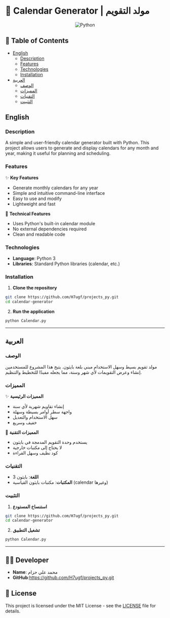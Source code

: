 # 📅 Calendar Generator | مولد التقويم

<div align="center">

![Python](https://img.shields.io/badge/Python-3776AB?style=for-the-badge&logo=python&logoColor=white)

</div>

## 📝 Table of Contents
- [English](#english)
  - [Description](#description)
  - [Features](#features)
  - [Technologies](#technologies)
  - [Installation](#installation)
- [العربية](#العربية)
  - [الوصف](#الوصف)
  - [المميزات](#المميزات)
  - [التقنيات](#التقنيات)
  - [التثبيت](#التثبيت)

## English

### Description
A simple and user-friendly calendar generator built with Python. This project allows users to generate and display calendars for any month and year, making it useful for planning and scheduling.

### Features
✨ **Key Features**
- Generate monthly calendars for any year
- Simple and intuitive command-line interface
- Easy to use and modify
- Lightweight and fast

🚀 **Technical Features**
- Uses Python's built-in calendar module
- No external dependencies required
- Clean and readable code

### Technologies
- **Language**: Python 3
- **Libraries**: Standard Python libraries (calendar, etc.)

### Installation
1. **Clone the repository**
```bash
git clone https://github.com/H7ugf/projects_py.git
cd calendar-generator
```

2. **Run the application**
```bash
python Calendar.py
```

---

## العربية

### الوصف
مولد تقويم بسيط وسهل الاستخدام مبني بلغة بايثون. يتيح هذا المشروع للمستخدمين إنشاء وعرض التقويمات لأي شهر وسنة، مما يجعله مفيدًا للتخطيط والتنظيم.

### المميزات
✨ **المميزات الرئيسية**
- إنشاء تقاويم شهرية لأي سنة
- واجهة سطر أوامر بسيطة وسهلة
- سهل الاستخدام والتعديل
- خفيف وسريع

🚀 **المميزات التقنية**
- يستخدم وحدة التقويم المدمجة في بايثون
- لا يحتاج إلى مكتبات خارجية
- كود نظيف وسهل القراءة

### التقنيات
- **اللغة**: بايثون 3
- **المكتبات**: مكتبات بايثون القياسية (calendar وغيرها)

### التثبيت
1. **استنساخ المستودع**
```bash
git clone https://github.com/H7ugf/projects_py.git
cd calendar-generator
```

2. **تشغيل التطبيق**
```bash
python Calendar.py
```

---

## 👨‍💻 Developer
- **Name**: محمد علي حزام
- **GitHub**:https://github.com/H7ugf/projects_py.git

## 📄 License
This project is licensed under the MIT License - see the [LICENSE](LICENSE) file for details. 
